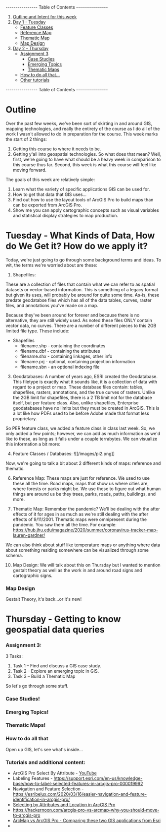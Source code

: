 ---------------- Table of Contents ---------------- 

1. [Outline and Intent for this week](#outline)
2. [Day 1 - Tuesday](#day1)
	* [Feature Classes](#feature)
	* [Reference Map](#ref)
	* [Thematic Map](#theme)
	* [Map Design](#mapd)
1. [Day 2 - Thursday](#day2)
	* [Assignment 3](#ass3)
		* [Case Studies](#cs)
		* [Emerging Topics](#et)
		* [Thematic Maps](#tm)
	* [How to do all that...](#howto)
	* [Other tutorials](#others)

---------------- Table of Contents ---------------- 
# <a id = "outline"></a>Outline
Over the past few weeks, we've been sort of skirting in and around GIS, mapping technologies, and really the entirety of the course as I do all of the work I wasn't allowed to do in preparation for the course. This week marks the start of 2 things: 
1. Getting this course to where it needs to be. 
2. Getting y'all into geospatial technologies. 
So what does that mean?
Well, first, we're going to have what should be a heavy week in comparison to this course thus far. Second, this week is what this course will feel like moving forward. 

The goals of this week are relatively simple: 
1. Learn what the variety of specific applications GIS can be used for.
2. How to get that data that GIS uses...
3. Find out how to use the layout tools of ArcGIS Pro to build maps than can be exported from ArcGIS Pro.
4. Show me you can apply cartographic concepts such as visual variables and statistical display strategies to map production.

# <a id="day1"></a>Tuesday - What Kinds of Data, How do We Get it? How do we apply it?
Today, we're just going to go through some background terms and ideas. To wit, the terms we're worried about are these: 
1. Shapefiles: 

These are a collection of files that contain what we can refer to as spatial datasets or vector-based information. This is something of a legacy format but given its uses, will probably be around for quite some time. As-is, these predate geodatabse files which has all of the data tables, curves, raster files, and annotations you've made on a map. 

Because they've been around for forever and because there is no alternative, they are still widely used. As noted these files ONLY contain vector data, no curves. There are a number of different pieces to this 2GB limited file type. These include:

 * Shapefiles
	* filename.shp - containing the coordinates
	* filename.dbf - containing the attributes
	* filename.shx - containing linkages, other info
	* filename.prj - optional, containing projection information
	* filename.sbn - an optional indexing file 
  
3. Geodatabases:
A number of years ago, ESRI created the Geodatabase. This filetype is exactly what it sounds like, it is a collection of data with regard to a project or map. These database files contain: tables, shapefiles, rasters, annotations, and the true curves of rasters. Unlike the 2GB limit for shapefiles, there is a 2 TB limit not for the database itself, but per feature class. Also, unlike shapefiles, Enterprise geodatabases have no limits but they must be created in ArcGIS. This is a lot like how PDFs used to be before Adobe made that format less proprietary. 

So PER feature class, we added a feature class in class last week. So, we only added a few points; however, we can add as much information as we'd like to these, as long as it falls under a couple terrabytes. We can visualize this information a bit more: 

4. Feature Classes <a id="feature"></a>/ Databases:
![[/images/pi2.png]]

Now, we're going to talk a bit about 2 different kinds of maps: reference and thematic.

6. Reference Map<a id="ref"></a>:
These maps are just for reference. We used to use these all the time. Road maps, maps that show us where cities are, where forests or parks might be. We use these to figure out what human things are around us be they trees, parks, roads, paths, buildings, and more. 

8. Thematic Map<a id="tm"></a>:
Remember the pandemic? We'll be dealing with the after effects of it for ages in as much as we're still dealing with the after effects of 9/11/2001. Thematic maps were omnipresent during the pandemic. You saw them all the time. For example: https://hub.jhu.edu/magazine/2020/summer/coronavirus-tracker-map-lauren-gardner/

We can also think about stuff like temperature maps or anything where data about something residing somewhere can be visualized through some schema. 

10. Map Design: 
We will talk about this on Thursday but I wanted to mention gestalt theory as well as the work in and around road signs and cartographic signs.
### <a id="mapd"></a>Map Design
Gestalt Theory, it's back...or it's new!

# <a id="day2"></a>Thursday - Getting to know geospatial data queries
### <a id="ass3"></a>Assignment 3:
3 Tasks: 
1. Task 1 – Find and discuss a GIS case study.
2. Task 2 – Explore an emerging topic in GIS.
3. Task 3 – Build a Thematic Map

So let's go through some stuff. 
### <a id="cs"></a>Case Studies!
### <a id="et"></a>Emerging Topics!
### <a id="tm"></a>Thematic Maps!

### <a id="others"></a>How to do all that
Open up GIS, let's see what's inside...

### <a id=""></a>Tutorials and additional content: 
* ArcGIS Pro Select By Attribute - [YouTube](https://www.youtube.com/watch?v=2sH3K_neshc)
* Labeling Features - https://support.esri.com/en-us/knowledge-base/how-to-label-selected-features-in-arcgis-pro-000019992
* Navigation and Feature Selection - https://esribelux.com/2020/03/16/easier-navigation-and-feature-identification-in-arcgis-pro/
* [Selecting by Attributes and Location in ArcGIS Pro](https://learninglink.oup.com/protected/files/content/file/588a0d47d911611300e523ec-1485442397769-CH7---Selecting-Features-ArcGIS-Pro.pdf)
* https://hackernoon.com/arcgis-pro-vs-arcmap-why-you-should-move-to-arcgis-pro
* [ArcMap vs ArcGIS Pro - Comparing these two GIS applications from Esri](https://www.youtube.com/watch?v=4_OOOQbLZDU&ab_channel=eGISAssociates)
* 